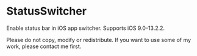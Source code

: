 # StatusSwitcher
Enable status bar in iOS app switcher.
Supports iOS 9.0-13.2.2.

Please do not copy, modify or redistribute. If you want to use some of my work, please contact me first.
